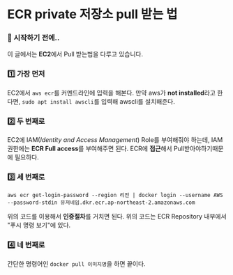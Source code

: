 # ECR private 저장소 pull 받는 법

### 🎊 시작하기 전에..

이 글에서는 **EC2**에서 Pull 받는법을 다루고 있습니다.

### 1️⃣ 가장 먼저

EC2에서 `aws ecr`를 커멘드라인에 입력을 해본다. 만약 aws가 **not installed**라고 한다면, `sudo apt install awscli`를 입력해 awscli를 설치해준다.

### 2️⃣ 두 번째로

EC2에 IAM(*Identity and Access Management*) Role를 부여해줘야 하는데, IAM 권한에는 **ECR Full access**를 부여해주면 된다. ECR에 **접근**해서 Pull받아야하기때문에 필요하다.

### 3️⃣ 세 번째로

```shell
aws ecr get-login-password --region 리전 | docker login --username AWS --password-stdin 유저네임.dkr.ecr.ap-northeast-2.amazonaws.com
```

위의 코드를 이용해서 **인증절차**를 거치면 된다. 위의 코드는 ECR Repository 내부에서 "푸시 명령 보기"에 있다.

### 4️⃣ 네 번째로

간단한 명령어인 `docker pull 이미지명`을 하면 끝이다.